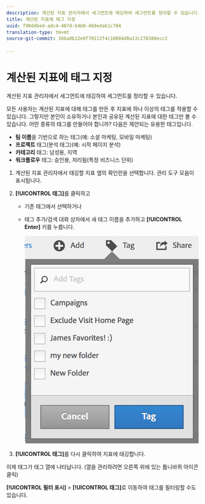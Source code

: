 ```yaml
---
description: 계산된 지표 관리자에서 세그먼트에 태깅하여 세그먼트를 정리할 수 있습니다.
title: 계산된 지표에 태그 지정
uuid: f90ddbed-adc4-407d-b4b0-469eda61c704
translation-type: tm+mt
source-git-commit: 16ba0b12e0f70112f4c10804d0a13c278388ecc2

---
```



# 계산된 지표에 태그 지정

계산된 지표 관리자에서 세그먼트에 태깅하여 세그먼트를 정리할 수 있습니다.

모든 사용자는 계산된 지표에 대해 태그를 만든 후 지표에 하나 이상의 태그를 적용할 수 있습니다. 그렇지만 본인이 소유하거나 본인과 공유된 계산된 지표에 대한 태그만 볼 수 있습니다. 어떤 종류의 태그를 만들어야 합니까? 다음은 제안되는 유용한 태그입니다.

* **팀 이름**&#x200B;을 기반으로 하는 태그(예: 소셜 마케팅, 모바일 마케팅)
* **프로젝트** 태그(분석 태그)(예: 시작 페이지 분석)
* **카테고리** 태그: 남성용, 지역
* **워크플로우** 태그: 승인용, 처리됨(특정 비즈니스 단위)

1. 계산된 지표 관리자에서 태깅할 지표 옆의 확인란을 선택합니다. 관리 도구 모음이 표시됩니다. 
1. **[!UICONTROL 태그]**&#x200B;를 클릭하고

   * 기존 태그에서 선택하거나
   * 태그 추가/검색 대화 상자에서 새 태그 이름을 추가하고 **[!UICONTROL Enter]** 키를 누릅니다.

      ![](assets/cm_add_tags.png)

1. **[!UICONTROL 태그]**&#x200B;를 다시 클릭하여 지표에 태깅합니다.

이제 태그가 태그 열에 나타납니다. (열을 관리하려면 오른쪽 위에 있는 톱니바퀴 아이콘 클릭)

**[!UICONTROL 필터 표시]** > **[!UICONTROL 태그]**&#x200B;로 이동하여 태그를 필터링할 수도 있습니다.
